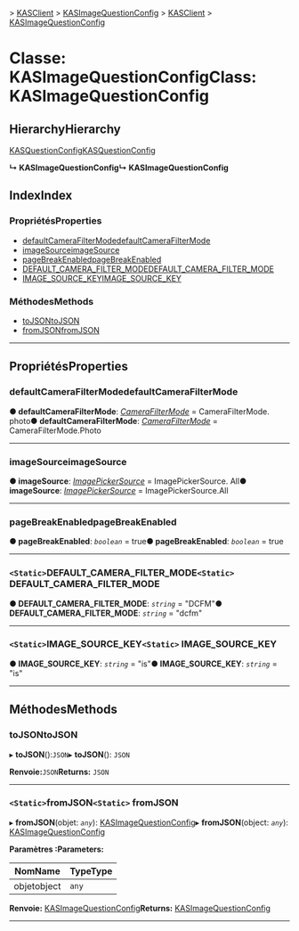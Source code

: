 <span data-ttu-id="0a968-101">[](../README.md) > [KASClient](../modules/kasclient.md) > [KASImageQuestionConfig](../classes/kasclient.kasimagequestionconfig.md)</span><span class="sxs-lookup"><span data-stu-id="0a968-101">[](../README.md) > [KASClient](../modules/kasclient.md) > [KASImageQuestionConfig](../classes/kasclient.kasimagequestionconfig.md)</span></span>

# <a name="class-kasimagequestionconfig"></a><span data-ttu-id="0a968-102">Classe: KASImageQuestionConfig</span><span class="sxs-lookup"><span data-stu-id="0a968-102">Class: KASImageQuestionConfig</span></span>

## <a name="hierarchy"></a><span data-ttu-id="0a968-103">Hierarchy</span><span class="sxs-lookup"><span data-stu-id="0a968-103">Hierarchy</span></span>

 [<span data-ttu-id="0a968-104">KASQuestionConfig</span><span class="sxs-lookup"><span data-stu-id="0a968-104">KASQuestionConfig</span></span>](kasclient.kasquestionconfig.md)

<span data-ttu-id="0a968-105">**↳ KASImageQuestionConfig**</span><span class="sxs-lookup"><span data-stu-id="0a968-105">**↳ KASImageQuestionConfig**</span></span>

## <a name="index"></a><span data-ttu-id="0a968-106">Index</span><span class="sxs-lookup"><span data-stu-id="0a968-106">Index</span></span>

### <a name="properties"></a><span data-ttu-id="0a968-107">Propriétés</span><span class="sxs-lookup"><span data-stu-id="0a968-107">Properties</span></span>

* [<span data-ttu-id="0a968-108">defaultCameraFilterMode</span><span class="sxs-lookup"><span data-stu-id="0a968-108">defaultCameraFilterMode</span></span>](kasclient.kasimagequestionconfig.md#defaultcamerafiltermode)
* [<span data-ttu-id="0a968-109">imageSource</span><span class="sxs-lookup"><span data-stu-id="0a968-109">imageSource</span></span>](kasclient.kasimagequestionconfig.md#imagesource)
* [<span data-ttu-id="0a968-110">pageBreakEnabled</span><span class="sxs-lookup"><span data-stu-id="0a968-110">pageBreakEnabled</span></span>](kasclient.kasimagequestionconfig.md#pagebreakenabled)
* [<span data-ttu-id="0a968-111">DEFAULT_CAMERA_FILTER_MODE</span><span class="sxs-lookup"><span data-stu-id="0a968-111">DEFAULT_CAMERA_FILTER_MODE</span></span>](kasclient.kasimagequestionconfig.md#default_camera_filter_mode)
* [<span data-ttu-id="0a968-112">IMAGE_SOURCE_KEY</span><span class="sxs-lookup"><span data-stu-id="0a968-112">IMAGE_SOURCE_KEY</span></span>](kasclient.kasimagequestionconfig.md#image_source_key)
### <a name="methods"></a><span data-ttu-id="0a968-113">Méthodes</span><span class="sxs-lookup"><span data-stu-id="0a968-113">Methods</span></span>

* [<span data-ttu-id="0a968-114">toJSON</span><span class="sxs-lookup"><span data-stu-id="0a968-114">toJSON</span></span>](kasclient.kasimagequestionconfig.md#tojson)
* [<span data-ttu-id="0a968-115">fromJSON</span><span class="sxs-lookup"><span data-stu-id="0a968-115">fromJSON</span></span>](kasclient.kasimagequestionconfig.md#fromjson)

---

## <a name="properties"></a><span data-ttu-id="0a968-116">Propriétés</span><span class="sxs-lookup"><span data-stu-id="0a968-116">Properties</span></span>

<a id="defaultcamerafiltermode"></a>

###  <a name="defaultcamerafiltermode"></a><span data-ttu-id="0a968-117">defaultCameraFilterMode</span><span class="sxs-lookup"><span data-stu-id="0a968-117">defaultCameraFilterMode</span></span>

<span data-ttu-id="0a968-118">**● defaultCameraFilterMode**: *[CameraFilterMode](../enums/kasclient.camerafiltermode.md)* = CameraFilterMode. photo</span><span class="sxs-lookup"><span data-stu-id="0a968-118">**● defaultCameraFilterMode**: *[CameraFilterMode](../enums/kasclient.camerafiltermode.md)* =  CameraFilterMode.Photo</span></span>

___
<a id="imagesource"></a>

###  <a name="imagesource"></a><span data-ttu-id="0a968-119">imageSource</span><span class="sxs-lookup"><span data-stu-id="0a968-119">imageSource</span></span>

<span data-ttu-id="0a968-120">**● imageSource**: *[ImagePickerSource](../enums/kasclient.imagepickersource.md)* = ImagePickerSource. All</span><span class="sxs-lookup"><span data-stu-id="0a968-120">**● imageSource**: *[ImagePickerSource](../enums/kasclient.imagepickersource.md)* =  ImagePickerSource.All</span></span>

___
<a id="pagebreakenabled"></a>

###  <a name="pagebreakenabled"></a><span data-ttu-id="0a968-121">pageBreakEnabled</span><span class="sxs-lookup"><span data-stu-id="0a968-121">pageBreakEnabled</span></span>

<span data-ttu-id="0a968-122">**● pageBreakEnabled**: *`boolean`* = true</span><span class="sxs-lookup"><span data-stu-id="0a968-122">**● pageBreakEnabled**: *`boolean`* = true</span></span>

___
<a id="default_camera_filter_mode"></a>

### <a name="static-defaultcamerafiltermode"></a><span data-ttu-id="0a968-123">`<Static>`DEFAULT_CAMERA_FILTER_MODE</span><span class="sxs-lookup"><span data-stu-id="0a968-123">`<Static>` DEFAULT_CAMERA_FILTER_MODE</span></span>

<span data-ttu-id="0a968-124">**● DEFAULT_CAMERA_FILTER_MODE**: *`string`* = "DCFM"</span><span class="sxs-lookup"><span data-stu-id="0a968-124">**● DEFAULT_CAMERA_FILTER_MODE**: *`string`* = "dcfm"</span></span>

___
<a id="image_source_key"></a>

### <a name="static-imagesourcekey"></a><span data-ttu-id="0a968-125">`<Static>`IMAGE_SOURCE_KEY</span><span class="sxs-lookup"><span data-stu-id="0a968-125">`<Static>` IMAGE_SOURCE_KEY</span></span>

<span data-ttu-id="0a968-126">**● IMAGE_SOURCE_KEY**: *`string`* = "is"</span><span class="sxs-lookup"><span data-stu-id="0a968-126">**● IMAGE_SOURCE_KEY**: *`string`* = "is"</span></span>

___

## <a name="methods"></a><span data-ttu-id="0a968-127">Méthodes</span><span class="sxs-lookup"><span data-stu-id="0a968-127">Methods</span></span>

<a id="tojson"></a>

###  <a name="tojson"></a><span data-ttu-id="0a968-128">toJSON</span><span class="sxs-lookup"><span data-stu-id="0a968-128">toJSON</span></span>

<span data-ttu-id="0a968-129">▸ **toJSON**():`JSON`</span><span class="sxs-lookup"><span data-stu-id="0a968-129">▸ **toJSON**(): `JSON`</span></span>

<span data-ttu-id="0a968-130">**Renvoie:**`JSON`</span><span class="sxs-lookup"><span data-stu-id="0a968-130">**Returns:** `JSON`</span></span>

___
<a id="fromjson"></a>

### <a name="static-fromjson"></a><span data-ttu-id="0a968-131">`<Static>`fromJSON</span><span class="sxs-lookup"><span data-stu-id="0a968-131">`<Static>` fromJSON</span></span>

<span data-ttu-id="0a968-132">▸ **fromJSON**(objet: *`any`*): [KASImageQuestionConfig](kasclient.kasimagequestionconfig.md)</span><span class="sxs-lookup"><span data-stu-id="0a968-132">▸ **fromJSON**(object: *`any`*): [KASImageQuestionConfig](kasclient.kasimagequestionconfig.md)</span></span>

<span data-ttu-id="0a968-133">**Paramètres :**</span><span class="sxs-lookup"><span data-stu-id="0a968-133">**Parameters:**</span></span>

| <span data-ttu-id="0a968-134">Nom</span><span class="sxs-lookup"><span data-stu-id="0a968-134">Name</span></span> | <span data-ttu-id="0a968-135">Type</span><span class="sxs-lookup"><span data-stu-id="0a968-135">Type</span></span> |
| ------ | ------ |
| <span data-ttu-id="0a968-136">objet</span><span class="sxs-lookup"><span data-stu-id="0a968-136">object</span></span> | `any` |

<span data-ttu-id="0a968-137">**Renvoie:** [KASImageQuestionConfig](kasclient.kasimagequestionconfig.md)</span><span class="sxs-lookup"><span data-stu-id="0a968-137">**Returns:** [KASImageQuestionConfig](kasclient.kasimagequestionconfig.md)</span></span>

___

